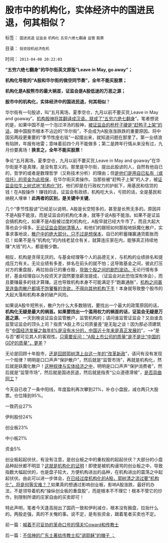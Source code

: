 # 股市中的机构化，实体经济中的国进民退，何其相似？

标签： `国进民退` `证监会` `机构化` `五穷六绝七翻身` `监管` `股票` 

目录： `投资投机经济危机`

时间： `2013-04-08 20:22:03`

**“五穷六绝七翻身”的华尔街英文原版“Leave in May, go away”；**

**机构化导致的“A股和华尔街的做空同节奏”，全年不能买股票；**

**机构化是A股熊市的最大祸首，证监会是A股低迷的万恶之源；**

**股市中的机构化，实体经济中的国进民退，何其相似**？

华尔街有一句股谚，叫“五月离场，夏季空仓，九月以前不要买货,Leave in May and goaway”。[机构股神将其翻译成汉语，就成了“五穷六绝七翻身](../../../2010/6/29/与“天”斗，与庄斗，其乐无穷；.md)”。笔者想说的是，如果中国不是一个泡过洋汤的股神，[被证监会的枪杆子硬是“赶鸭子上架”的话](../../../2013/1/14/习惯计划经济的专家，忍受不了股民有钱赚.md)，跟中国股市根本不沾边的“华尔街”，不会成为A股涨涨跌跌的重要原因。将中国另两段更重要的“季节性座右铭”一起摆出来，就知道问题在那里了。第一业绩浪有陷阱，年报有地雷；意味着前四个月不能做多；第二是跨年行情从来没有过，九月份要离场！**换言之，全年不能买股票**！

争论“五月离场，夏季空仓，九月以前不要买货,Leave in May and goaway”在华尔街是不是真理，是没有意义的。那里是华尔街，提出此股谚的人，自然有他自已的，哲学的或者是数理哲学（又称技术分析）的理由；但[是他们是用自已私有（或信托）的资金为此担保](../../../2012/11/25/赌徒的赌瘾类似吸毒，独裁者可能是爱国的大赌徒，.md)，在华尔街买卖操作。当那些被“赶鸭子上架”的人才，被[证监会拉牛上树式地“机构化”时](../../../2012/12/17/“机构化”是所有政策的灵魂，“散户化”居然能够成为指责的理由.md)，他们却是在行政权力的护航下，用基民和信贷的钱！在A股操作！赚钱的话，证监会有政绩，机构吃大头，亏损的话，全是基民和纳税人埋单！**此两者的区别，是关键中关键**。

几个“季节性股谚”已经足以说明，A股是长空短多的，甚至是长熊无多的。原因并不是A股不能涨，而是证监会的机构化本身，就等于说A股不能涨。如果不是证监会搞机构化，如果不是A股被过度的机构化，A股早就已经大牛市了，而且大起大落也会少得多。[无论证监会郭树清等人](../../../2013/3/18/郭树清的机构化得罪了散户股民利益集团.md)，和他们的跟班如何那般地妖魔化散户，实事求事地说，[散户中的绝大部分，只不过是想保本](../../../2013/3/28/股票本来就是个人投资，根本不应该机构化.md)，自已的积蓄赚赢通货膨胀而已！如果不是与“机构化”的内线老鼠仓有关，就算连庄家在内，能够真正持续地赚“大钱”的人，都是极少数。

相反，机构是贪得无厌的。与基金经理等个人的品德无关，与机构的业绩排名和提成压力有关。无论业绩有多差，排名在前头的就不怕；这导致基金之间，彼此打压对方的重盘股，再拉抬自已的重仓股，[导致个股之间的剧烈波动。](../../../2012/12/21/牛熊中有所区别的补涨补跌及后续行情；郭树清“严打散庄”.md)无论行情有多好，基金经理自以为投资天才固然要涨薪涨提成，（证监会对此恐怕深有体会），而且要赚最多的钱才算赚。这也导致机构本身不可能满足于“跑赢通胀”，[机构之间甚至连鱼肉散户都填不饱饕餮的贪欲，不得向其他机构下手](../../../2012/10/15/基金在“现货＋期货”中的倾轧，证监会对大熊市负主要责任.md)！本身就导致整个股市的大起大落和机构本身的破产风险。

如果说A股牛短熊长，散户为什么大多数赔钱，要找出一个最大的政策原因的话，**机构化无疑是最大的祸首。如果要找出一个滥用权力的祸首的话，证监会无疑是万恶之源**。一天到晚说证监会监管散户，监管机构的；请问谁监管证监会？又由谁去监管证监会的顶头上司？指责“A股上市公司质量差”是无耻之谈！因为那必须建筑在“[中国经济发展之每年8%是没有水分的，中国近十年来是真正发展的](../../../2013/4/7/假如扔开真理问假如……将是何等样的灾难？！.md)”，——>“是与否”都可见其人的客观性。[只需要反问：“A股上市公司的质量”是不是比“中国的GDP的质量”，更差](../../../2011/7/1/A股合理的市盈率应是无限高.md)？

无论是回顾十年股市，[还是回顾郭树清上台这一年的“改革新政](../../../2012/11/28/只有政治权力才有可能被滥用，“管理层”难逃罪责！.md)”，请问有没有发现一个规律？明明是口口声声“保护散户”，然后就是“监管市场”，再就是机构化，然后就是妖魔化散户！[这种规律与实体经济之中](../../../2012/4/24/强盗逻辑正在制造空前的金融危机和经济危机.md)，明明是口口声声“保护消费者”，然后就是“监管市场”，然后就是国进民退，然后就是指责“公众道德滑坡”，[是否异曲同工](../../../2012/5/7/证监会可以“挽国企将倾之大厦”吗？.md)？

今天自已收了一条中阳线，年度盈利再次攀到21%，补仓小盘股，减仓两只大股票。仓位降到95%。

一致药业27%

伊利股份24%

创业板23%

中小板21%

资金5%

创业板起起伏伏，有没有注意，是创业板之中的重权股的起起伏伏？大部分的小盘品种起伏都不明显？[这就是机构化的证明](../../../2012/7/16/如果公有制是低效益的，证监会的政策就在制造漫漫熊市.md)！即使是被机构谩骂的创业板之中，导致指数大幅起伏的，也是盘子较大，方便机构进出的品种，在机构进出的震荡之中起起伏伏。由此可以进一步体会，[在已经过度机构化的A股，郭树清之流过要“机构化”，将是何等灾难？？](../../../2013/4/6/中央集权的恶性循环：错误的政策可能还不够给力！.md)如果真的想通过影响创业板，影响A股涨跌，最好的办法，不是领导着机构“操纵创业板的重盘股”，而是根本不不理它！根本不管它的炒作，别限制所谓的庄家自由的买卖即可！

特此声明，笔者今天逢高抛出了国药一致和伊利减仓，根本没有搬盘，拉抬什么的。两股走强，真的不关俺的事。说不定，是有些资金，跟着笔者买卖也不定。



前一篇：[喊着不可妥协的革命口号的懦夫!Coward和传教士](../../../2013/4/8/喊着不可妥协的革命口号的懦夫!Coward和传教士.md)

后一篇：[不信神的广东土著给传教士扣“讲耶稣”的帽子&nbsp;；](../../../2013/4/9/不信神的广东土著给传教士扣“讲耶稣”的帽子；.md)